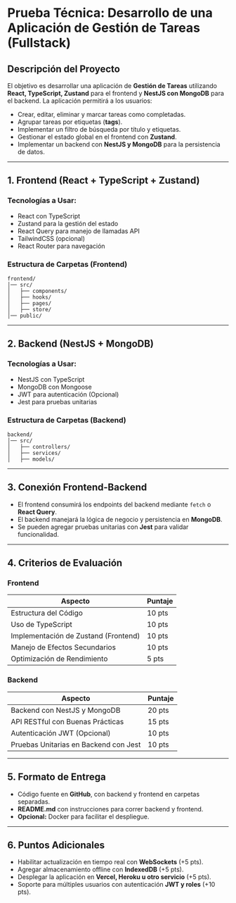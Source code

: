 # Prueba Técnica: Desarrollo de una Aplicación de Gestión de Tareas (Fullstack)

## Descripción del Proyecto

El objetivo es desarrollar una aplicación de **Gestión de Tareas** utilizando **React, TypeScript, Zustand** para el frontend y **NestJS con MongoDB** para el backend. La aplicación permitirá a los usuarios:

- Crear, editar, eliminar y marcar tareas como completadas.
- Agrupar tareas por etiquetas (**tags**).
- Implementar un filtro de búsqueda por título y etiquetas.
- Gestionar el estado global en el frontend con **Zustand**.
- Implementar un backend con **NestJS y MongoDB** para la persistencia de datos.

---

## 1. Frontend (React + TypeScript + Zustand)

### Tecnologías a Usar:
- React con TypeScript
- Zustand para la gestión del estado
- React Query para manejo de llamadas API
- TailwindCSS (opcional)
- React Router para navegación

### Estructura de Carpetas (Frontend)
```
frontend/
│── src/
│   ├── components/
│   ├── hooks/
│   ├── pages/
│   ├── store/
│── public/
```

---

## 2. Backend (NestJS + MongoDB)

### Tecnologías a Usar:
- NestJS con TypeScript
- MongoDB con Mongoose
- JWT para autenticación (Opcional)
- Jest para pruebas unitarias

### Estructura de Carpetas (Backend)
```
backend/
│── src/
│   ├── controllers/
│   ├── services/
│   ├── models/
```

---

## 3. Conexión Frontend-Backend
- El frontend consumirá los endpoints del backend mediante `fetch` o **React Query**.
- El backend manejará la lógica de negocio y persistencia en **MongoDB**.
- Se pueden agregar pruebas unitarias con **Jest** para validar funcionalidad.

---

## 4. Criterios de Evaluación

### Frontend
| Aspecto | Puntaje |
|---------|---------|
| Estructura del Código | 10 pts |
| Uso de TypeScript | 10 pts |
| Implementación de Zustand (Frontend) | 10 pts |
| Manejo de Efectos Secundarios | 10 pts |
| Optimización de Rendimiento | 5 pts |

### Backend
| Aspecto | Puntaje |
|---------|---------|
| Backend con NestJS y MongoDB | 20 pts |
| API RESTful con Buenas Prácticas | 15 pts |
| Autenticación JWT (Opcional) | 10 pts |
| Pruebas Unitarias en Backend con Jest | 10 pts |

---

## 5. Formato de Entrega
- Código fuente en **GitHub**, con backend y frontend en carpetas separadas.
- **README.md** con instrucciones para correr backend y frontend.
- **Opcional:** Docker para facilitar el despliegue.

---

## 6. Puntos Adicionales
- Habilitar actualización en tiempo real con **WebSockets** (+5 pts).
- Agregar almacenamiento offline con **IndexedDB** (+5 pts).
- Desplegar la aplicación en **Vercel, Heroku u otro servicio** (+5 pts).
- Soporte para múltiples usuarios con autenticación **JWT y roles** (+10 pts).
